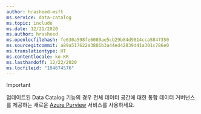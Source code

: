 ```yaml
---
author: hrasheed-msft
ms.service: data-catalog
ms.topic: include
ms.date: 12/21/2020
ms.author: hrasheed
ms.openlocfilehash: fe630a598fe6080ae5cb29b84d9814cca5847350
ms.sourcegitcommit: a89a517622a3886b3a44ed42839d41a301c786e0
ms.translationtype: HT
ms.contentlocale: ko-KR
ms.lasthandoff: 12/22/2020
ms.locfileid: "104674576"
---
```

> [!IMPORTANT]
> 업데이트된 Data Catalog 기능의 경우 전체 데이터 공간에 대한 통합 데이터 거버넌스를 제공하는 새로운 [Azure Purview](../articles/purview/overview.md) 서비스를 사용하세요.